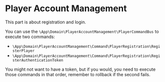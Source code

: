 # Player Account Management

This part is about registration and login.

You can use the `\App\Domain\PlayerAccountManagement\PlayerCommandBus`
to execute two commands:

- `\App\Domain\PlayerAccountManagement\Command\PlayerRegistration\RegisterPlayer`
- `\App\Domain\PlayerAccountManagement\Command\PlayerRegistration\RegisterAuthenticationToken`

You might not want to have a token, but if you would, you need to 
execute those commands in that order, remember to rollback if the second
fails.